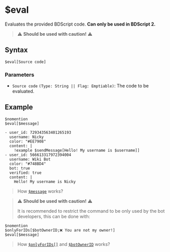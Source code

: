 # $eval
Evaluates the provided BDScript code. **Can only be used in BDScript 2.**

> ⚠️ **Should be used with caution!** ⚠️


## Syntax
```
$eval[Source code]
```

### Parameters 
- `Source code` `(Type: String || Flag: Emptiable)`: The code to be evaluated.

## Example
```
$nomention
$eval[$message]
```

``` discord yaml
- user_id: 729343563401265193
  username: Nicky
  color: "#EE7908"
  content: |
    !example $sendMessage[Hello! My username is $username]]
- user_id: 566613317972394004
  username: Wiki Bot
  color: "#748BD4"
  bot: true
  verified: true
  content: |
    Hello! My username is Nicky
```

> How [`$message`](./message.md) works?

> ⚠️ **Should be used with caution!** ⚠️
> 
> It is recommended to restrict the command to be only used by the bot developers, this can be done with:
```
$nomention
$onlyForIDs[$botOwnerID;❌ You are not my owner!]
$eval[$message]
```

> How [`$onlyForIDs[]`](./onlyForIDs.md) and [`$botOwnerID`](./botOwnerID.md) works?
